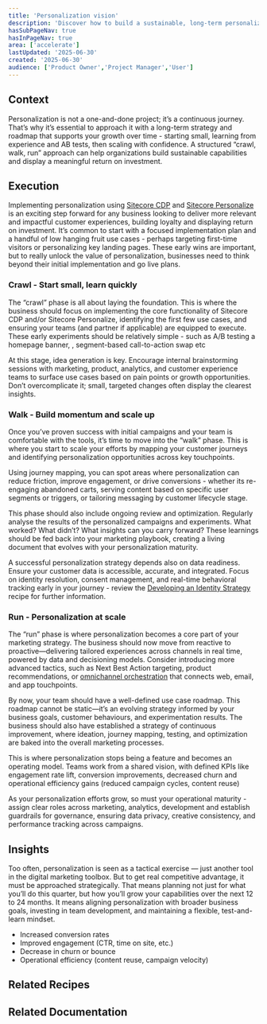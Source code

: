 ```yaml
---
title: 'Personalization vision'
description: 'Discover how to build a sustainable, long-term personalization strategy that grows with your organization. Learn why starting small, testing often, and scaling with purpose is the key to delivering measurable impact.'
hasSubPageNav: true
hasInPageNav: true
area: ['accelerate']
lastUpdated: '2025-06-30'
created: '2025-06-30'
audience: ['Product Owner','Project Manager','User']
---
```


## Context
Personalization is not a one-and-done project; it’s a continuous journey. That’s why it’s essential to approach it with a long-term strategy and roadmap that supports your growth over time - starting small, learning from experience and AB tests, then scaling with confidence. A structured “crawl, walk, run” approach can help organizations build sustainable capabilities and display a meaningful return on investment.

## Execution
Implementing personalization using [Sitecore CDP](https://doc.sitecore.com/cdp) and [Sitecore Personalize](https://doc.sitecore.com/personalize) is an exciting step forward for any business looking to deliver more relevant and impactful customer experiences, building loyalty and displaying return on investment. It’s common to start with a focused implementation plan and a handful of low hanging fruit use cases - perhaps targeting first-time visitors or personalizing key landing pages. These early wins are important, but to really unlock the value of personalization, businesses need to think beyond their initial implementation and go live plans.

### Crawl - Start small, learn quickly
The “crawl” phase is all about laying the foundation. This is where the business should focus on implementing the core functionality of Sitecore CDP and/or Sitecore Personalize, identifying the first few use cases, and ensuring your teams (and partner if applicable) are equipped to execute. These early experiments should be relatively simple - such as A/B testing a homepage banner, , segment-based call-to-action swap etc

At this stage, idea generation is key. Encourage internal brainstorming sessions with marketing, product, analytics, and customer experience teams to surface use cases based on pain points or growth opportunities. Don’t overcomplicate it; small, targeted changes often display the clearest insights.

### Walk - Build momentum and scale up
Once you’ve proven success with initial campaigns and your team is comfortable with the tools, it’s time to move into the “walk” phase. This is where you start to scale your efforts by mapping your customer journeys and identifying personalization opportunities across key touchpoints.

Using journey mapping, you can spot areas where personalization can reduce friction, improve engagement, or drive conversions - whether its re-engaging abandoned carts, serving content based on specific user segments or triggers, or tailoring messaging by customer lifecycle stage.

This phase should also include ongoing review and optimization. Regularly analyse the results of the personalized campaigns and experiments. What worked? What didn’t? What insights can you carry forward? These learnings should be fed back into your marketing playbook, creating a living document that evolves with your personalization maturity.

A successful personalization strategy depends also on data readiness. Ensure your customer data is accessible, accurate, and integrated. Focus on identity resolution, consent management, and real-time behavioral tracking early in your journey - review the [Developing an Identity Strategy](/learn/accelerate/cdp-personalize/pre-development/identity-strategy) recipe for further information.

### Run - Personalization at scale
The “run” phase is where personalization becomes a core part of your marketing strategy. The business should now move from reactive to proactive—delivering tailored experiences across channels in real time, powered by data and decisioning models. Consider introducing more advanced tactics, such as Next Best Action targeting, product recommendations, or [omnichannel orchestration](/learn/accelerate/cdp-personalize/pre-development/omnichannel-preparation) that connects web, email, and app touchpoints.

By now, your team should have a well-defined use case roadmap. This roadmap cannot be static—it’s an evolving strategy informed by your business goals, customer behaviours, and experimentation results. The business should also have established a strategy of continuous improvement, where ideation, journey mapping, testing, and optimization are baked into the overall marketing processes.

This is where personalization stops being a feature and becomes an operating model. Teams work from a shared vision, with defined KPIs like engagement rate lift, conversion improvements, decreased churn and operational efficiency gains (reduced campaign cycles, content reuse)

As your personalization efforts grow, so must your operational maturity - assign clear roles across marketing, analytics, development and establish guardrails for governance, ensuring data privacy, creative consistency, and performance tracking across campaigns.

## Insights

Too often, personalization is seen as a tactical exercise — just another tool in the digital marketing toolbox. But to get real competitive advantage, it must be approached strategically. That means planning not just for what you’ll do this quarter, but how you’ll grow your capabilities over the next 12 to 24 months. It means aligning personalization with broader business goals, investing in team development, and maintaining a flexible, test-and-learn mindset.

- Increased conversion rates
- Improved engagement (CTR, time on site, etc.)
- Decrease in churn or bounce
- Operational efficiency (content reuse, campaign velocity)

## Related Recipes

<Row columns={2}>
  <Link title="Developing an Identity Strategy" link="/learn/accelerate/cdp-personalize/pre-development/identity-strategy" />
  <Link title="Omnichannel Preparation" link="/learn/accelerate/cdp-personalize/pre-development/omnichannel-preparation" />

</Row>

## Related Documentation

<Row columns={2}>
  <Link title="Sitecore CDP" link="https://doc.sitecore.com/cdp" />
  <Link title="Sitecore Personalize" link="https://doc.sitecore.com/personalize" />
</Row>
